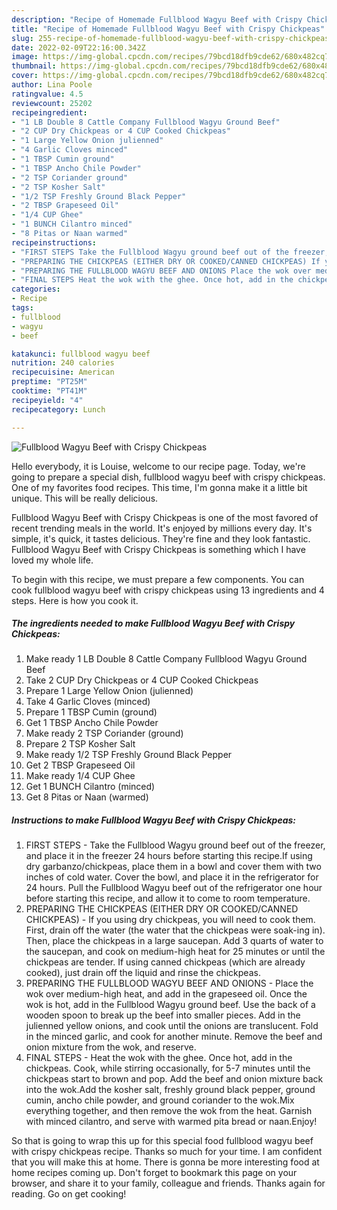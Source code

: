 ```yaml
---
description: "Recipe of Homemade Fullblood Wagyu Beef with Crispy Chickpeas"
title: "Recipe of Homemade Fullblood Wagyu Beef with Crispy Chickpeas"
slug: 255-recipe-of-homemade-fullblood-wagyu-beef-with-crispy-chickpeas
date: 2022-02-09T22:16:00.342Z
image: https://img-global.cpcdn.com/recipes/79bcd18dfb9cde62/680x482cq70/fullblood-wagyu-beef-with-crispy-chickpeas-recipe-main-photo.jpg
thumbnail: https://img-global.cpcdn.com/recipes/79bcd18dfb9cde62/680x482cq70/fullblood-wagyu-beef-with-crispy-chickpeas-recipe-main-photo.jpg
cover: https://img-global.cpcdn.com/recipes/79bcd18dfb9cde62/680x482cq70/fullblood-wagyu-beef-with-crispy-chickpeas-recipe-main-photo.jpg
author: Lina Poole
ratingvalue: 4.5
reviewcount: 25202
recipeingredient:
- "1 LB Double 8 Cattle Company Fullblood Wagyu Ground Beef"
- "2 CUP Dry Chickpeas or 4 CUP Cooked Chickpeas"
- "1 Large Yellow Onion julienned"
- "4 Garlic Cloves minced"
- "1 TBSP Cumin ground"
- "1 TBSP Ancho Chile Powder"
- "2 TSP Coriander ground"
- "2 TSP Kosher Salt"
- "1/2 TSP Freshly Ground Black Pepper"
- "2 TBSP Grapeseed Oil"
- "1/4 CUP Ghee"
- "1 BUNCH Cilantro minced"
- "8 Pitas or Naan warmed"
recipeinstructions:
- "FIRST STEPS Take the Fullblood Wagyu ground beef out of the freezer, and place it in the freezer 24 hours before starting this recipe.If using dry garbanzo/chickpeas, place them in a bowl and cover them with two inches of cold water. Cover the bowl, and place it in the refrigerator for 24 hours. Pull the Fullblood Wagyu beef out of the refrigerator one hour before starting this recipe, and allow it to come to room temperature."
- "PREPARING THE CHICKPEAS (EITHER DRY OR COOKED/CANNED CHICKPEAS) If you using dry chickpeas, you will need to cook them. First, drain off the water (the water that the chickpeas were soak-ing in). Then, place the chickpeas in a large saucepan. Add 3 quarts of water to the saucepan, and cook on medium-high heat for 25 minutes or until the chickpeas are tender. If using canned chickpeas (which are already cooked), just drain off the liquid and rinse the chickpeas."
- "PREPARING THE FULLBLOOD WAGYU BEEF AND ONIONS Place the wok over medium-high heat, and add in the grapeseed oil. Once the wok is hot, add in the Fullblood Wagyu ground beef. Use the back of a wooden spoon to break up the beef into smaller pieces. Add in the julienned yellow onions, and cook until the onions are translucent. Fold in the minced garlic, and cook for another minute. Remove the beef and onion mixture from the wok, and reserve."
- "FINAL STEPS Heat the wok with the ghee. Once hot, add in the chickpeas. Cook, while stirring occasionally, for 5-7 minutes until the chickpeas start to brown and pop. Add the beef and onion mixture back into the wok.Add the kosher salt, freshly ground black pepper, ground cumin, ancho chile powder, and ground coriander to the wok.Mix everything together, and then remove the wok from the heat. Garnish with minced cilantro, and serve with warmed pita bread or naan.Enjoy!"
categories:
- Recipe
tags:
- fullblood
- wagyu
- beef

katakunci: fullblood wagyu beef 
nutrition: 240 calories
recipecuisine: American
preptime: "PT25M"
cooktime: "PT41M"
recipeyield: "4"
recipecategory: Lunch

---
```



![Fullblood Wagyu Beef with Crispy Chickpeas](https://img-global.cpcdn.com/recipes/79bcd18dfb9cde62/680x482cq70/fullblood-wagyu-beef-with-crispy-chickpeas-recipe-main-photo.jpg)

Hello everybody, it is Louise, welcome to our recipe page. Today, we're going to prepare a special dish, fullblood wagyu beef with crispy chickpeas. One of my favorites food recipes. This time, I'm gonna make it a little bit unique. This will be really delicious.

Fullblood Wagyu Beef with Crispy Chickpeas is one of the most favored of recent trending meals in the world. It's enjoyed by millions every day. It's simple, it's quick, it tastes delicious. They're fine and they look fantastic. Fullblood Wagyu Beef with Crispy Chickpeas is something which I have loved my whole life.




To begin with this recipe, we must prepare a few components. You can cook fullblood wagyu beef with crispy chickpeas using 13 ingredients and 4 steps. Here is how you cook it.

<!--inarticleads1-->

##### The ingredients needed to make Fullblood Wagyu Beef with Crispy Chickpeas:

1. Make ready 1 LB Double 8 Cattle Company Fullblood Wagyu Ground Beef
1. Take 2 CUP Dry Chickpeas or 4 CUP Cooked Chickpeas
1. Prepare 1 Large Yellow Onion (julienned)
1. Take 4 Garlic Cloves (minced)
1. Prepare 1 TBSP Cumin (ground)
1. Get 1 TBSP Ancho Chile Powder
1. Make ready 2 TSP Coriander (ground)
1. Prepare 2 TSP Kosher Salt
1. Make ready 1/2 TSP Freshly Ground Black Pepper
1. Get 2 TBSP Grapeseed Oil
1. Make ready 1/4 CUP Ghee
1. Get 1 BUNCH Cilantro (minced)
1. Get 8 Pitas or Naan (warmed)




<!--inarticleads2-->

##### Instructions to make Fullblood Wagyu Beef with Crispy Chickpeas:

1. FIRST STEPS - Take the Fullblood Wagyu ground beef out of the freezer, and place it in the freezer 24 hours before starting this recipe.If using dry garbanzo/chickpeas, place them in a bowl and cover them with two inches of cold water. Cover the bowl, and place it in the refrigerator for 24 hours. Pull the Fullblood Wagyu beef out of the refrigerator one hour before starting this recipe, and allow it to come to room temperature.
1. PREPARING THE CHICKPEAS (EITHER DRY OR COOKED/CANNED CHICKPEAS) - If you using dry chickpeas, you will need to cook them. First, drain off the water (the water that the chickpeas were soak-ing in). Then, place the chickpeas in a large saucepan. Add 3 quarts of water to the saucepan, and cook on medium-high heat for 25 minutes or until the chickpeas are tender. If using canned chickpeas (which are already cooked), just drain off the liquid and rinse the chickpeas.
1. PREPARING THE FULLBLOOD WAGYU BEEF AND ONIONS - Place the wok over medium-high heat, and add in the grapeseed oil. Once the wok is hot, add in the Fullblood Wagyu ground beef. Use the back of a wooden spoon to break up the beef into smaller pieces. Add in the julienned yellow onions, and cook until the onions are translucent. Fold in the minced garlic, and cook for another minute. Remove the beef and onion mixture from the wok, and reserve.
1. FINAL STEPS - Heat the wok with the ghee. Once hot, add in the chickpeas. Cook, while stirring occasionally, for 5-7 minutes until the chickpeas start to brown and pop. Add the beef and onion mixture back into the wok.Add the kosher salt, freshly ground black pepper, ground cumin, ancho chile powder, and ground coriander to the wok.Mix everything together, and then remove the wok from the heat. Garnish with minced cilantro, and serve with warmed pita bread or naan.Enjoy!




So that is going to wrap this up for this special food fullblood wagyu beef with crispy chickpeas recipe. Thanks so much for your time. I am confident that you will make this at home. There is gonna be more interesting food at home recipes coming up. Don't forget to bookmark this page on your browser, and share it to your family, colleague and friends. Thanks again for reading. Go on get cooking!
